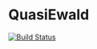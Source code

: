 # QuasiEwald

[![Build Status](https://github.com/ArrogantGao/QuasiEwald.jl/actions/workflows/CI.yml/badge.svg?branch=main)](https://github.com/ArrogantGao/QuasiEwald.jl/actions/workflows/CI.yml?query=branch%3Amain)

